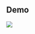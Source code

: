## Demo


<img src="https://github.com/patrickmonteiro/quasar-3d-model/blob/master/docs/example.PNG?raw=true">



